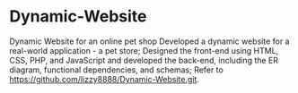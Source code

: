 # Dynamic-Website
Dynamic Website for an online pet shop
Developed a dynamic website for a real-world application - a pet store; 
Designed the front-end using HTML, CSS, PHP, and JavaScript and developed the back-end, including the ER diagram, functional dependencies, and schemas;
Refer to https://github.com/lizzy8888/Dynamic-Website.git.
